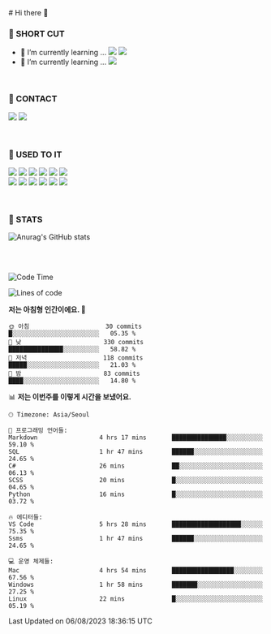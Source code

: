 <div>
# Hi there 👋

<br>

### 🚀 SHORT CUT

- 🔭 I’m currently learning ... <img src="https://img.shields.io/badge/Python-3776AB?style=plastic&logo=Python&logoColor=white"> <img src="https://img.shields.io/badge/C-A8B9CC?style=plastic&logo=C&logoColor=white">
- 🌱 I’m currently learning ... <img src="https://img.shields.io/badge/Tensorflow-FF6F00?style=plastic&logo=TensorFlow&logoColor=white">

<br>

### 📧 CONTACT
<a href="https://www.instagram.com/das_fef" target="_blank"><img src="https://img.shields.io/badge/Instagram-E4405F?style=plastic&logo=Instagram&logoColor=white"></a>
<img src="https://img.shields.io/badge/mealhouse3377@gmail.com-EA4335?style=plastic&logo=Gmail&logoColor=white">

<br>

### 📖 USED TO IT

<img src="https://img.shields.io/badge/Python-3776AB?style=plastic&logo=Python&logoColor=white"> <img src="https://img.shields.io/badge/C-A8B9CC?style=plastic&logo=C&logoColor=white"> <img src="https://img.shields.io/badge/Java-007396?style=plastic&logo=OpenJDK&logoColor=white"> <img src="https://img.shields.io/badge/Django-092E20?style=plastic&logo=Django&logoColor=white"> <img src="https://img.shields.io/badge/Tensorflow-FF6F00?style=plastic&logo=TensorFlow&logoColor=white"> <img src="https://img.shields.io/badge/R-276DC3?style=plastic&logo=R&logoColor=white"><br> 
<img src="https://img.shields.io/badge/MySql-4479A1?style=plastic&logo=MySql&logoColor=white"> <img src="https://img.shields.io/badge/MariaDB-003545?style=plastic&logo=MariaDB&logoColor=white"> <img src="https://img.shields.io/badge/Oracle-F80000?style=plastic&logo=Oracle&logoColor=white"> <img src="https://img.shields.io/badge/Jupyter-F37626?style=plastic&logo=Jupyter&logoColor=white"> <img src="https://img.shields.io/badge/Qt-41CD52?style=plastic&logo=Qt&logoColor=white"> <img src="https://img.shields.io/badge/SQLite-003B57?style=plastic&logo=SQLite&logoColor=white">

<br>

### 🔢 STATS
![Anurag's GitHub stats](https://github-readme-stats.vercel.app/api?username=dasfef&show_icons=true&theme=great-gatsby)

</div>

<br>
<br>

<!--START_SECTION:waka-->
![Code Time](http://img.shields.io/badge/Code%20Time-296%20hrs%2047%20mins-blue)

![Lines of code](https://img.shields.io/badge/%EC%A0%80%EB%8A%94%20%EC%97%AC%ED%83%9C%EA%B9%8C%EC%A7%80%20-8.3%20million%20%EC%A4%84%EC%9D%98%20%EC%BD%94%EB%93%9C%EB%A5%BC%20%EC%9E%91%EC%84%B1%ED%96%88%EC%96%B4%EC%9A%94.-blue)

**저는 아침형 인간이에요. 🐤** 

```text
🌞 아침                     30 commits          █░░░░░░░░░░░░░░░░░░░░░░░░   05.35 % 
🌆 낮　                     330 commits         ███████████████░░░░░░░░░░   58.82 % 
🌃 저녁                     118 commits         █████░░░░░░░░░░░░░░░░░░░░   21.03 % 
🌙 밤　                     83 commits          ████░░░░░░░░░░░░░░░░░░░░░   14.80 % 
```


📊 **저는 이번주를 이렇게 시간을 보냈어요.** 

```text
🕑︎ Timezone: Asia/Seoul

💬 프로그래밍 언어들: 
Markdown                 4 hrs 17 mins       ███████████████░░░░░░░░░░   59.10 % 
SQL                      1 hr 47 mins        ██████░░░░░░░░░░░░░░░░░░░   24.65 % 
C#                       26 mins             ██░░░░░░░░░░░░░░░░░░░░░░░   06.13 % 
SCSS                     20 mins             █░░░░░░░░░░░░░░░░░░░░░░░░   04.65 % 
Python                   16 mins             █░░░░░░░░░░░░░░░░░░░░░░░░   03.72 % 

🔥 에디터들: 
VS Code                  5 hrs 28 mins       ███████████████████░░░░░░   75.35 % 
Ssms                     1 hr 47 mins        ██████░░░░░░░░░░░░░░░░░░░   24.65 % 

💻 운영 체제들: 
Mac                      4 hrs 54 mins       █████████████████░░░░░░░░   67.56 % 
Windows                  1 hr 58 mins        ███████░░░░░░░░░░░░░░░░░░   27.25 % 
Linux                    22 mins             █░░░░░░░░░░░░░░░░░░░░░░░░   05.19 % 
```


 Last Updated on 06/08/2023 18:36:15 UTC
<!--END_SECTION:waka-->
